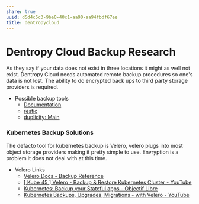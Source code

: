 ```yaml
---
share: true
uuid: d5d4c5c3-9be0-40c1-aa90-aa94fbdf67ee
title: dentropycloud
---
```



# Dentropy Cloud Backup Research

As they say if your data does not exist in three locations it might as well not exist. Dentropy Cloud needs automated remote backup procedures so one's data is not lost. The ability to do encrypted back ups to third party storage providers is required.

* Possible backup tools
  * [Documentation](https://rclone.org/docs/)
  * [restic](https://restic.readthedocs.io/e)
  * [duplicity: Main](http://duplicity.nongnu.org/)


### Kubernetes Backup Solutions

The defacto tool for kubernetes backup is Velero, velero plugs into most object storage providers making it pretty simple to use. Envryption is a problem it does not deal with at this time.

* Velero Links
  * [Velero Docs - Backup Reference](https://velero.io/docs/v1.5/backup-reference/)
  * [[ Kube 45 ] Velero - Backup & Restore Kubernetes Cluster - YouTube](https://www.youtube.com/watch?v=C9hzrexaIDA)
  * [Kubernetes: Backup your Stateful apps - Objectif Libre](https://www.objectif-libre.com/en/blog/2020/01/10/kubernetes-backup-stateful-apps/)
  * [Kubernetes Backups, Upgrades, Migrations - with Velero - YouTube](https://www.youtube.com/watch?v=zybLTQER0yY)